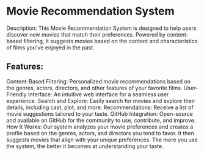 # Movie Recommendation System

Description: This Movie Recommendation System is designed to help users discover new movies that match their preferences. Powered by content-based filtering, it suggests movies based on the content and characteristics of films you've enjoyed in the past.

## Features:

Content-Based Filtering: Personalized movie recommendations based on the genres, actors, directors, and other features of your favorite films. User-Friendly Interface: An intuitive web interface for a seamless user experience. Search and Explore: Easily search for movies and explore their details, including cast, plot, and more. Recommendations: Receive a list of movie suggestions tailored to your taste. GitHub Integration: Open-source and available on GitHub for the community to use, contribute, and improve. How It Works: Our system analyzes your movie preferences and creates a profile based on the genres, actors, and directors you tend to favor. It then suggests movies that align with your unique preferences. The more you use the system, the better it becomes at understanding your taste.
